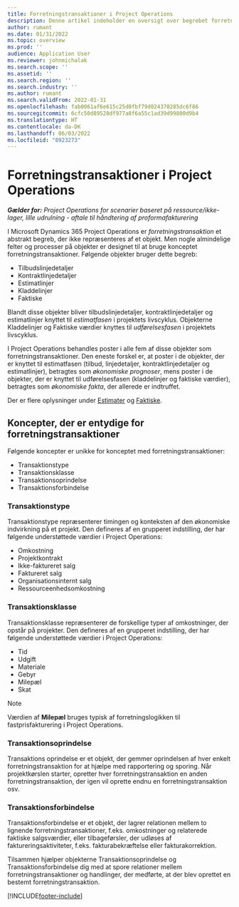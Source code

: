 ```yaml
---
title: Forretningstransaktioner i Project Operations
description: Denne artikel indeholder en oversigt over begrebet forretningstransaktioner i Microsoft Dynamics 365 Project Operations.
author: rumant
ms.date: 01/31/2022
ms.topic: overview
ms.prod: ''
audience: Application User
ms.reviewer: johnmichalak
ms.search.scope: ''
ms.assetid: ''
ms.search.region: ''
ms.search.industry: ''
ms.author: rumant
ms.search.validFrom: 2022-01-31
ms.openlocfilehash: fab0061af6e615c25d0fbf79d024370285dc6f86
ms.sourcegitcommit: 6cfc50d89528df977a8f6a55c1ad39d99800d9b4
ms.translationtype: HT
ms.contentlocale: da-DK
ms.lasthandoff: 06/03/2022
ms.locfileid: "8923273"
---
```

# <a name="business-transactions-in-project-operations"></a>Forretningstransaktioner i Project Operations

_**Gælder for:** Project Operations for scenarier baseret på ressource/ikke-lager, lille udrulning - aftale til håndtering af proformafakturering_

I Microsoft Dynamics 365 Project Operations er *forretningstransaktion* et abstrakt begreb, der ikke repræsenteres af et objekt. Men nogle almindelige felter og processer på objekter er designet til at bruge konceptet forretningstransaktioner. Følgende objekter bruger dette begreb:

- Tilbudslinjedetaljer
- Kontraktlinjedetaljer
- Estimatlinjer
- Kladdelinjer
- Faktiske

Blandt disse objekter bliver tilbudslinjedetaljer, kontraktlinjedetaljer og estimatlinjer knyttet til *estimatfasen* i projektets livscyklus. Objekterne Kladdelinjer og Faktiske værdier knyttes til *udførelsesfasen* i projektets livscyklus.

I Project Operations behandles poster i alle fem af disse objekter som forretningstransaktioner. Den eneste forskel er, at poster i de objekter, der er knyttet til estimatfasen (tilbud, linjedetaljer, kontraktlinjedetaljer og estimatlinjer), betragtes som *økonomiske prognoser*, mens poster i de objekter, der er knyttet til udførelsesfasen (kladdelinjer og faktiske værdier), betragtes som *økonomiske fakta*, der allerede er indtruffet.

Der er flere oplysninger under [Estimater](../project-management/estimating-projects-overview.md) og [Faktiske](actuals-overview.md).

## <a name="concepts-that-are-unique-to-business-transactions"></a>Koncepter, der er entydige for forretningstransaktioner

Følgende koncepter er unikke for konceptet med forretningstransaktioner:

- Transaktionstype
- Transaktionsklasse
- Transaktionsoprindelse
- Transaktionsforbindelse

### <a name="transaction-type"></a>Transaktionstype

Transaktionstype repræsenterer timingen og konteksten af den økonomiske indvirkning på et projekt. Den defineres af en grupperet indstilling, der har følgende understøttede værdier i Project Operations:

- Omkostning
- Projektkontrakt
- Ikke-faktureret salg
- Faktureret salg
- Organisationsinternt salg
- Ressourceenhedsomkostning

### <a name="transaction-class"></a>Transaktionsklasse

Transaktionsklasse repræsenterer de forskellige typer af omkostninger, der opstår på projekter. Den defineres af en grupperet indstilling, der har følgende understøttede værdier i Project Operations:

- Tid
- Udgift
- Materiale
- Gebyr
- Milepæl
- Skat

> [!NOTE]
> Værdien af **Milepæl** bruges typisk af forretningslogikken til fastprisfakturering i Project Operations.

### <a name="transaction-origin"></a>Transaktionsoprindelse

Transaktions oprindelse er et objekt, der gemmer oprindelsen af hver enkelt forretningstransaktion for at hjælpe med rapportering og sporing. Når projektkørslen starter, opretter hver forretningstransaktion en anden forretningstransaktion, der igen vil oprette endnu en forretningstransaktion osv.

### <a name="transaction-connection"></a>Transaktionsforbindelse

Transaktionsforbindelse er et objekt, der lagrer relationen mellem to lignende forretningstransaktioner, f.eks. omkostninger og relaterede faktiske salgsværdier, eller tilbageførsler, der udløses af faktureringsaktiviteter, f.eks. fakturabekræftelse eller fakturakorrektion.

Tilsammen hjælper objekterne Transaktionsoprindelse og Transaktionsforbindelse dig med at spore relationer mellem forretningstransaktioner og handlinger, der medførte, at der blev oprettet en bestemt forretningstransaktion.

[!INCLUDE[footer-include](../includes/footer-banner.md)]
